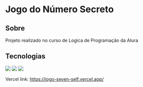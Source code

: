 <h1>Jogo do Número Secreto</h1>

<h2>Sobre</h2>
<p>Projeto realizado no curso de Logica de Programação da Alura<p>
<h2>Tecnologias</h2>
<div>
  <img src="https://img.shields.io/badge/HTML-239120?style=for-the-badge&logo=html5&logoColor=white">
  <img src="https://img.shields.io/badge/CSS-239120?&style=for-the-badge&logo=css3&logoColor=white">
  <img src="https://img.shields.io/badge/JavaScript-F7DF1E?style=for-the-badge&logo=javascript&logoColor=black">
</div>

Vercel link: https://jogo-seven-self.vercel.app/

